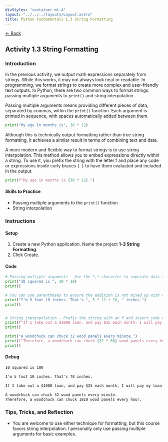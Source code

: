 ```yaml
---
divStyles: "container mt-4"
layout: "../../../layouts/Layout.astro"
title: Python Fundamentals 1.3 String Formatting
---
```


[← Back](/python-fundamentals/)

## Activity 1.3 String Formatting

### Introduction

In the previous activity, we output math expressions separately from strings. While this works, it may not always look neat or readable. In programming, we format strings to create more complex and user-friendly text outputs. In Python, there are two common ways to format strings: passing multiple arguments to `print()` and string interpolation.

Passing multiple arguments means providing different pieces of data, separated by commas, within the `print()` function. Each argument is printed in sequence, with spaces automatically added between them.

```python
print("My age in months is", 30 * 12)
```

Although this is technically output formatting rather than true string formatting, it achieves a similar result in terms of combining text and data.

A more modern and flexible way to format strings is to use string interpolation. This method allows you to embed expressions directly within a string. To use it, you prefix the string with the letter f and place any code or expressions inside curly braces `{ }` to have them evaluated and included in the output.

```python
print(f"My age in months is {30 * 12}.")
```

#### Skills to Practice

- Passing multiple arguments to the `print()` function
- String interpolation

### Instructions

#### Setup

1. Create a new Python application. Name the project **1-3 String Formatting**.
2. Click Create.

#### Code

```python
# Passing multiple arguments - Use the *,* character to seperate data that you want to put together.
print("10 squared is ", 10 * 10)
print()

# You can use parentheses to ensure the addition is not mixed up with concatenation.
print("I'm 5 foot 10 inches. That's ", 5 * 12 + 10, " inches.")
print()


# String inpterpolation - Prefix the string with an f and insert code within { }.
print(f"If I take out a $1000 loan, and pay $25 each month, I will pay my loan off in {1000 / 25} months.")
print()

print("A woodchuck can chuck 32 wood panels every minute.")
print(f"Therefore, a woodchuck can chuck {32 * 60} wood panels every hour.")
print()
```

#### Debug

```txt
10 squared is 100

I'm 5 foot 10 inches. That's 70 inches.

If I take out a $1000 loan, and pay $25 each month, I will pay my loan off in 40.0 months.

A woodchuck can chuck 32 wood panels every minute.
Therefore, a woodchuck can chuck 1920 wood panels every hour.
```

### Tips, Tricks, and Reflection

- You are welcome to use either technique for formatting, but this course favors string interpolation. I personally only use passing multiple arguments for basic examples.
